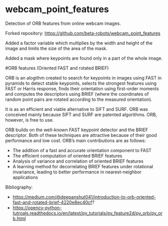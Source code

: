 # webcam_point_features
Detection of ORB features from online webcam images.

Forked repository: https://github.com/beta-robots/webcam_point_features

Added a factor variable which multiplies by the width and height of the image and limits the size of the area of the mask.

Added a mask where keypoints are found only in a part of the whole image.

#ORB features (Oriented FAST and rotated BRIEF)

ORB is an alogithm created to search for keypoints in images using FAST in pyramids to detect stable keypoints, selects the strongest features using FAST or Harris response, finds their orientation using first-order moments and computes the descriptors using BRIEF (where the coordinates of random point pairs are rotated according to the measured orientation).

It is as an efficient and viable alternative to SIFT and SURF. ORB was conceived mainly because SIFT and SURF are patented algorithms. ORB, however, is free to use.

ORB builds on the well-known FAST keypoint detector and the BRIEF descriptor. Both of these techniques are attractive because of their good performance and low cost. ORB’s main contributions are as follows:

- The addition of a fast and accurate orientation component to FAST
- The efficient computation of oriented BRIEF features
- Analysis of variance and correlation of oriented BRIEF features
- A learning method for decorrelating BRIEF features under rotational invariance, leading to better performance in nearest-neighbor applications


Bibliography:

- https://medium.com/@deepanshut041/introduction-to-orb-oriented-fast-and-rotated-brief-4220e8ec40cf?
- https://opencv-python-tutroals.readthedocs.io/en/latest/py_tutorials/py_feature2d/py_orb/py_orb.html
